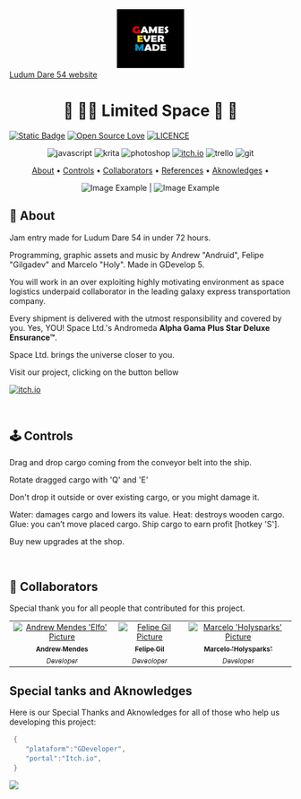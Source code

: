 [JAVASCRIPT__BADGE]: https://img.shields.io/badge/Javascript-000?style=for-the-badge&logo=javascript
[KRITA__BADGE]: https://img.shields.io/badge/Krita-203759?style=for-the-badge&logo=krita&logoColor=EEF37B
[PHOTOSHOP__BADGE]: https://img.shields.io/badge/Adobe%20Photoshop-31A8FF?style=for-the-badge&logo=Adobe%20Photoshop&logoColor=black
[ITCHIO__BADGE]: https://img.shields.io/badge/Itch.io-FA5C5C?style=for-the-badge&logo=itchdotio&logoColor=white
[TRELLO__BADGE]: https://img.shields.io/badge/Trello-0052CC?style=for-the-badge&logo=trello&logoColor=white
[GIT__BADGE]: https://img.shields.io/badge/GIT-E44C30?style=for-the-badge&logo=git&logoColor=white

<div align='center'>
    <img src='.//GEM_logo.png' alt='GamesEverMade logo' width='120'>
</div>
<a align="center" href="https://ldjam.com/events/ludum-dare/54">Ludum Dare 54 website</a>
<h1 align="center" style="font-weight: bold;">🚀 👨‍🚀 Limited Space 🌌 👾</h1>

[![Static Badge](https://img.shields.io/badge/Made_with-GDevelop-purple)](https://img.shields.io/badge/Made_with-GDevelop-purple)
[![Open Source Love](https://badges.frapsoft.com/os/v1/open-source.svg?v=102)](https://github.com/ellerbrock/open-source-badge/)
[![LICENCE](https://badges.frapsoft.com/os/mit/mit.svg?v=102)](https://github.com/ellerbrock/open-source-badge/)
<br>

<div align='center'>

![javascript][JAVASCRIPT__BADGE]
![krita][KRITA__BADGE]
![photoshop][PHOTOSHOP__BADGE]
[![itch.io][ITCHIO__BADGE]](https://games-ever-made.itch.io/space-ltd)
![trello][TRELLO__BADGE]
![git][GIT__BADGE]

</div>

<p align="center">
 <a href="#about">About</a> • 
 <a href="#controls">Controls</a> • 
  <a href="#colab">Collaborators</a> •
 <a href="#references">References</a> •
 <a href="#aknowledges">Aknowledges</a> •
</p>

<p align="center">
    <img src="./game/example1.png" alt="Image Example" width="400px"></img> |
    <img src="./game/example2.png" alt="Image Example" width="400px"></img>
</p>

<h2 id="started">📌 About  </h2>

Jam entry made for Ludum Dare 54 in under 72 hours.

Programming, graphic assets and music by Andrew "Andruid", Felipe "Gilgadev" and Marcelo "Holy". Made in GDevelop 5.

You will work in an over exploiting highly motivating environment as space logistics underpaid collaborator in the leading galaxy express transportation company.

Every shipment is delivered with the utmost responsibility and covered by you. Yes, YOU! Space Ltd.'s Andromeda **Alpha Gama Plus Star Deluxe Ensurance™**.

Space Ltd. brings the universe closer to you.

<p>Visit our project, clicking on the button bellow</p>

[![itch.io][ITCHIO__BADGE]](https://games-ever-made.itch.io/space-ltd)

<br/>
<h2 id="controls">🕹️ Controls </h2>

Drag and drop cargo coming from the conveyor belt into the ship.

Rotate dragged cargo with 'Q' and 'E'

Don't drop it outside or over existing cargo, or you might damage it.

Water: damages cargo and lowers its value.
Heat: destroys wooden cargo.
Glue: you can’t move placed cargo.
Ship cargo to earn profit [hotkey 'S'].

Buy new upgrades at the shop.

<br/>

<h2 id="colab">🤝 Collaborators</h2>

Special thank you for all people that contributed for this project.

<table>
  <tr>
    <td align="center">
      <a href="https://github.com/andrew-mendes">
        <img src="https://avatars.githubusercontent.com/u/83541996?v=4" width="100px;" alt="Andrew Mendes 'Elfo' Picture"/><br>
        <sub>
          <b>Andrew Mendes</b><br/>
          <i>Developer</i>
        </sub>
      </a>
    </td>
    <td align="center">
      <a href="https://github.com/fgil90">
        <img src="https://avatars.githubusercontent.com/u/81536290?v=4" width="100px;" alt="Felipe Gil Picture"/><br>
        <sub>
          <b>Felipe Gil</b><br/>
          <i>Deveoloper</i>
        </sub>
      </a>
    </td>
    <td align="center">
      <a href="https://github.com/MarceloLMoreira">
        <img src="https://avatars.githubusercontent.com/u/16151265?v=4" width="100px;" alt="Marcelo 'Holysparks' Picture"/><br>
        <sub>
          <b>Marcelo 'Holysparks'</b><br/>
          <i>Developer</i>
        </sub>
      </a>
    </td>
  </tr>
</table>

<h2 id="aknowledges">Special tanks and Aknowledges</h2>

Here is our Special Thanks and Aknowledges for all of those who help us developing this project:

```cs
 {
    "plataform":"GDeveloper",
    "portal":"Itch.io",
 }
```

<img src="https://starchart.cc/GameCraftBuild/big-jam-five.svg">

